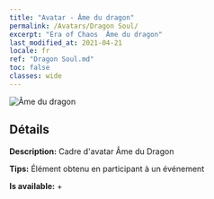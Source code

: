 ```yaml
---
title: "Avatar - Âme du dragon"
permalink: /Avatars/Dragon Soul/
excerpt: "Era of Chaos  Âme du dragon"
last_modified_at: 2021-04-21
locale: fr
ref: "Dragon Soul.md"
toc: false
classes: wide
---
```

 ![Âme du dragon](/images/a/avatarFrame_52.png)

## Détails

 **Description:** Cadre d'avatar Âme du Dragon 

 **Tips:** Élément obtenu en participant à un événement 

 **Is available:**  + 

